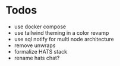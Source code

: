 # Todos

- use docker compose
- use tailwind theming in a color revamp
- use sql notify for multi node architecture
- remove unwraps
- formalize HATS stack
- rename hats chat?
